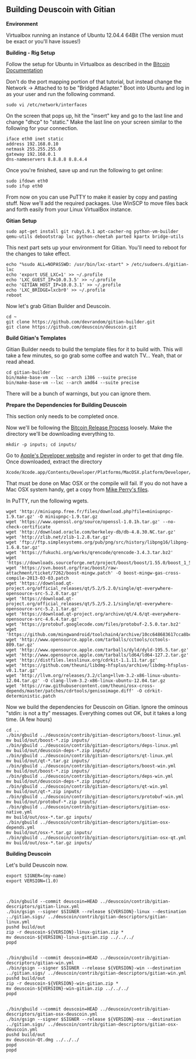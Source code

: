 Building Deuscoin with Gitian
-----------------------------

**Environment**

Virtualbox running an instance of Ubuntu 12.04.4 64Bit (The version must be exact or you'll have issues!)

**Building - Rig Setup**

Follow the setup for Ubuntu in Virtualbox as described in the [Bitcoin Documentation](doc/gitian-building.md)

Don't do the port mapping portion of that tutorial, but instead change the Network -> Attached to to be "Bridged Adapter." Boot into Ubuntu and log in as your user and run the following command.

	sudo vi /etc/network/interfaces

On the screen that pops up, hit the "insert" key and go to the last line and change "dhcp" to "static." Make the last line on your screen similar to the following for your connection.

	iface eth0 inet static
	address 192.168.0.10
	netmask 255.255.255.0
	gateway 192.168.0.1
	dns-nameservers 8.8.8.8 8.8.4.4

Once you're finished, save up and run the following to get online:

	sudo ifdown eth0
	sudo ifup eth0

From now on you can use PuTTY to make it easier by copy and pasting stuff. Now we'll add the required packages. Use WinSCP to move files back and forth easily from your Linux VirtualBox instance.

**Gitian Setup**

	sudo apt-get install git ruby1.9.1 apt-cacher-ng python-vm-builder qemu-utils debootstrap lxc python-cheetah parted kpartx bridge-utils

This next part sets up your environment for Gitian. You'll need to reboot for the changes to take effect.

	echo "%sudo ALL=NOPASSWD: /usr/bin/lxc-start" > /etc/sudoers.d/gitian-lxc
	echo 'export USE_LXC=1' >> ~/.profile
	echo 'LXC_GUEST_IP=10.0.3.5' >> ~/.profile
	echo 'GITIAN_HOST_IP=10.0.3.1' >> ~/.profile
	echo 'LXC_BRIDGE=lxcbr0' >> ~/.profile
	reboot

Now let's grab Gitian Builder and Deuscoin.

	cd ~
	git clone https://github.com/devrandom/gitian-builder.git
	git clone https://github.com/deuscoin/deuscoin.git

**Build Gitian's Templates**

Gitian Builder needs to build the template files for it to build with. This will take a few minutes, so go grab some coffee and watch TV... Yeah, that or read ahead.

	cd gitian-builder
	bin/make-base-vm --lxc --arch i386 --suite precise
	bin/make-base-vm --lxc --arch amd64 --suite precise

There will be a bunch of warnings, but you can ignore them.

**Prepare the Dependencies for Building Deuscoin**

This section only needs to be completed once.

Now we'll be following the [Bitcoin Release Process](doc/release-process.md) loosely. Make the directory we'll be downloading everything to.

	mkdir -p inputs; cd inputs/

Go to [Apple's Developer website](https://developer.apple.com/downloads/download.action?path=Developer_Tools/xcode_4.6.3/xcode4630916281a.dmg) and register in order to get that dmg file. Once downloaded, extract the directory

	Xcode/Xcode.app/Contents/Developer/Platforms/MacOSX.platform/Developer/SDKs/MacOSX10.7.sdk

That must be done on Mac OSX or the compile will fail. If you do not have a Mac OSX system handy, get a copy from [Mike Perry's files](https://people.torproject.org/~mikeperry/mirrors/sources/MacOSX10.7.sdk.tar.gz).

In PuTTY, run the following wgets.

	wget 'http://miniupnp.free.fr/files/download.php?file=miniupnpc-1.9.tar.gz' -O miniupnpc-1.9.tar.gz
	wget 'https://www.openssl.org/source/openssl-1.0.1h.tar.gz' --no-check-certificate
	wget 'http://download.oracle.com/berkeley-db/db-4.8.30.NC.tar.gz'
	wget 'http://zlib.net/zlib-1.2.8.tar.gz'
	wget 'ftp://ftp.simplesystems.org/pub/png/src/history/libpng16/libpng-1.6.8.tar.gz'
	wget 'https://fukuchi.org/works/qrencode/qrencode-3.4.3.tar.bz2'
	wget 'https://downloads.sourceforge.net/project/boost/boost/1.55.0/boost_1_55_0.tar.bz2'
	wget 'https://svn.boost.org/trac/boost/raw-attachment/ticket/7262/boost-mingw.patch' -O boost-mingw-gas-cross-compile-2013-03-03.patch
	wget 'https://download.qt-project.org/official_releases/qt/5.2/5.2.0/single/qt-everywhere-opensource-src-5.2.0.tar.gz'
	wget 'https://download.qt-project.org/official_releases/qt/5.2/5.2.1/single/qt-everywhere-opensource-src-5.2.1.tar.gz'
	wget 'https://download.qt-project.org/archive/qt/4.6/qt-everywhere-opensource-src-4.6.4.tar.gz'
	wget 'https://protobuf.googlecode.com/files/protobuf-2.5.0.tar.bz2'
	wget 'https://github.com/mingwandroid/toolchain4/archive/10cc648683617cca8bcbeae507888099b41b530c.tar.gz'
	wget 'http://www.opensource.apple.com/tarballs/cctools/cctools-809.tar.gz'
	wget 'http://www.opensource.apple.com/tarballs/dyld/dyld-195.5.tar.gz'
	wget 'http://www.opensource.apple.com/tarballs/ld64/ld64-127.2.tar.gz'
	wget 'http://distfiles.lesslinux.org/cdrkit-1.1.11.tar.gz'
	wget 'https://github.com/theuni/libdmg-hfsplus/archive/libdmg-hfsplus-v0.1.tar.gz'
	wget 'http://llvm.org/releases/3.2/clang+llvm-3.2-x86-linux-ubuntu-12.04.tar.gz' -O clang-llvm-3.2-x86-linux-ubuntu-12.04.tar.gz
	wget 'https://raw.githubusercontent.com/theuni/osx-cross-depends/master/patches/cdrtools/genisoimage.diff' -O cdrkit-deterministic.patch

Now we build the dependencies for Deuscoin on Gitian. Ignore the ominous "stdin: is not a tty" messages. Everything comes out OK, but it takes a long time. (A few hours)

	cd ..
	./bin/gbuild ../deuscoin/contrib/gitian-descriptors/boost-linux.yml
	mv build/out/boost-*.zip inputs/
	./bin/gbuild ../deuscoin/contrib/gitian-descriptors/deps-linux.yml
	mv build/out/deuscoin-deps-*.zip inputs/
	./bin/gbuild ../deuscoin/contrib/gitian-descriptors/qt-linux.yml
	mv build/out/qt-*.tar.gz inputs/
	./bin/gbuild ../deuscoin/contrib/gitian-descriptors/boost-win.yml
	mv build/out/boost-*.zip inputs/
	./bin/gbuild ../deuscoin/contrib/gitian-descriptors/deps-win.yml
	mv build/out/deuscoin-deps-*.zip inputs/
	./bin/gbuild ../deuscoin/contrib/gitian-descriptors/qt-win.yml
	mv build/out/qt-*.zip inputs/
	./bin/gbuild ../deuscoin/contrib/gitian-descriptors/protobuf-win.yml
	mv build/out/protobuf-*.zip inputs/
	./bin/gbuild ../deuscoin/contrib/gitian-descriptors/gitian-osx-native.yml
	mv build/out/osx-*.tar.gz inputs/
	./bin/gbuild ../deuscoin/contrib/gitian-descriptors/gitian-osx-depends.yml
	mv build/out/osx-*.tar.gz inputs/
	./bin/gbuild ../deuscoin/contrib/gitian-descriptors/gitian-osx-qt.yml
	mv build/out/osx-*.tar.gz inputs/

**Building Deuscoin**

Let's build Deuscoin now.

	export SIGNER=(my-name)
	export VERSION=(1.0)



	./bin/gbuild --commit deuscoin=HEAD ../deuscoin/contrib/gitian-descriptors/gitian-linux.yml
	./bin/gsign --signer $SIGNER --release ${VERSION}-linux --destination ../gitian.sigs/ ../deuscoin/contrib/gitian-descriptors/gitian-linux.yml
	pushd build/out
	zip -r deuscoin-${VERSION}-linux-gitian.zip *
	mv deuscoin-${VERSION}-linux-gitian.zip ../../../
	popd


	./bin/gbuild --commit deuscoin=HEAD ../deuscoin/contrib/gitian-descriptors/gitian-win.yml
	./bin/gsign --signer $SIGNER --release ${VERSION}-win --destination ../gitian.sigs/ ../deuscoin/contrib/gitian-descriptors/gitian-win.yml
	pushd build/out
	zip -r deuscoin-${VERSION}-win-gitian.zip *
	mv deuscoin-${VERSION}-win-gitian.zip ../../../
	popd


	./bin/gbuild --commit deuscoin=HEAD ../deuscoin/contrib/gitian-descriptors/gitian-osx-deuscoin.yml
	./bin/gsign --signer $SIGNER --release ${VERSION}-osx --destination ../gitian.sigs/ ../deuscoin/contrib/gitian-descriptors/gitian-osx-deuscoin.yml
	pushd build/out
	mv deuscoin-Qt.dmg ../../../
	popd
	popd
